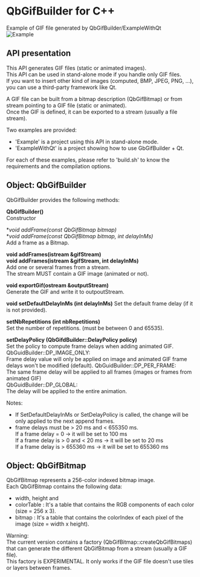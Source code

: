 # QbGifBuilder for C++

Example of GIF file generated by QbGifBuilder/ExampleWithQt  
![Example](https://abaquesoftware.com/projects/QbToolbox/QbGifBuilder5.gif)

## API presentation

This API generates GIF files (static or animated images).  
This API can be used in stand-alone mode if you handle only GIF files.  
If you want to insert other kind of images (computed, BMP, JPEG, PNG, ...), you can use a third-party framework like Qt.  
  
A GIF file can be built from a bitmap description (QbGifBitmap) or from stream pointing to a GIF file (static or animated).  
Once the GIF is defined, it can be exported to a stream (usually a file stream).  

Two examples are provided:  
- 'Example' is a project using this API in stand-alone mode.  
- 'ExampleWithQt' is a project showing how to use GbGifBuilder + Qt.  
  
For each of these examples, please refer to 'build.sh' to know the requirements and the compilation options.  
  
## Object: QbGifBuilder

QbGifBuilder provides the following methods:  

  **QbGifBuilder()**  
  Constructor    
  
  **void addFrame(const QbGifBitmap *bitmap)**  
  **void addFrame(const QbGifBitmap *bitmap, int delayInMs)**  
  Add a frame as a Bitmap.  
  
  **void addFrames(istream &gifStream)**  
  **void addFrames(istream &gifStream, int delayInMs)**  
  Add one or several frames from a stream.  
  The stream MUST contain a GIF image (animated or not).  
  
  **void exportGif(ostream &outputStream)**  
  Generate the GIF and write it to outpoutStream.  
  
  **void setDefaultDelayInMs (int delayInMs)**
  Set the default frame delay (if it is not provided).  
  
  **setNbRepetitions (int nbRepetitions)**  
  Set the number of repetitions. (must be between 0 and 65535).  
  
  **setDelayPolicy (QbGifdBuilder::DelayPolicy policy)**  
  Set the policy to compute frame delays when adding animated GIF.  
  QbGuidBuilder::DP_IMAGE_ONLY:  
    Frame delay value will only be applied on image and animated GIF frame delays won't be modified (default).
  QbGuidBuilder::DP_PER_FRAME:  
    The same frame delay will be applied to all frames (images or frames from animated GIF)  
  QbGuidBuilder::DP_GLOBAL:  
    The delay will be applied to the entire animation.  
  

  Notes:
  - If SetDefaultDelayInMs or SetDelayPolicy is called, the change will be only applied to the next append frames.  
  - frame delays must be > 20 ms and < 655350 ms.   
    If a frame delay = 0 -> it will be set to 100 ms  
    If a frame delay is > 0 and < 20 ms -> it will be set to 20 ms  
    If a frame delay is > 655360 ms -> it will be set to 655360 ms   


## Object: QbGifBitmap  

QbGifBitmap represents a 256-color indexed bitmap image.  
Each QbGifBitmap contains the following data:  
  - width, height and 
  - colorTable : It's a table that contains the RGB components of each color (size = 256 x 3).  
  - bitmap : It's a table that contains the colorIndex of each pixel of the image (size = width x height). 

Warning:  
The current version contains a factory (QbGifBitmap::createQbGifBitmaps) that can generate the different QbGifBitmap from 
a stream (usually a GIF file).  
This factory is EXPERIMENTAL.  It only works if the GIF file doesn't use tiles or layers between frames.  
  
